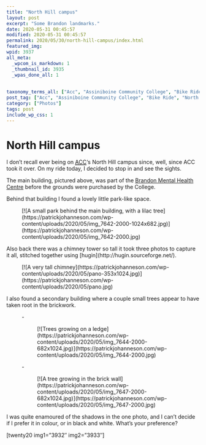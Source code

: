 ```yaml
---
title: "North Hill campus"
layout: post
excerpt: "Some Brandon landmarks."
date: 2020-05-31 00:45:57
modified: 2020-05-31 00:45:57
permalink: 2020/05/30/north-hill-campus/index.html
featured_img: 
wpid: 3937
all_meta: 
  _wpcom_is_markdown: 1
  _thumbnail_id: 3935
  _wpas_done_all: 1
  
  
taxonomy_terms_all: ["Acc", "Assiniboine Community College", "Bike Ride", "North Hill", "Photography", "Photos"]
post_tag: ["Acc", "Assiniboine Community College", "Bike Ride", "North Hill", "Photography"]
category: ["Photos"]
tags: post
include_wp_css: 1
---
```


# North Hill campus

I don’t recall ever being on <abbr title="Assiniboine Community College">[ACC](https://assiniboine.net/)</abbr>‘s North Hill campus since, well, since ACC took it over. On my ride today, I decided to stop in and see the sights.

The main building, pictured above, was part of the [Brandon Mental Health Centre](http://www.mhs.mb.ca/docs/sites/brandonmentalhealthcentre.shtml) before the grounds were purchased by the College.

Behind that building I found a lovely little park-like space.

<figure class="wp-block-image size-large">[![A small park behind the main building, with a lilac tree](https://patrickjohanneson.com/wp-content/uploads/2020/05/img_7642-2000-1024x682.jpg)](https://patrickjohanneson.com/wp-content/uploads/2020/05/img_7642-2000.jpg)</figure>Also back there was a chimney tower so tall it took three photos to capture it all, stitched together using [hugin](http://hugin.sourceforge.net/).

<figure class="wp-block-image size-large">[![A very tall chimney](https://patrickjohanneson.com/wp-content/uploads/2020/05/pano-353x1024.jpg)](https://patrickjohanneson.com/wp-content/uploads/2020/05/pano.jpg)</figure>I also found a secondary building where a couple small trees appear to have taken root in the brickwork.

<figure class="is-layout-flex wp-block-gallery-50 wp-block-gallery columns-2 is-cropped">- <figure>[![Trees growing on a ledge](https://patrickjohanneson.com/wp-content/uploads/2020/05/img_7644-2000-682x1024.jpg)](https://patrickjohanneson.com/wp-content/uploads/2020/05/img_7644-2000.jpg)</figure>
- <figure>[![A tree growing in the brick wall](https://patrickjohanneson.com/wp-content/uploads/2020/05/img_7647-2000-682x1024.jpg)](https://patrickjohanneson.com/wp-content/uploads/2020/05/img_7647-2000.jpg)</figure>

</figure>I was quite enamoured of the shadows in the one photo, and I can’t decide if I prefer it in colour, or in black and white. What’s your preference?

\[twenty20 img1=”3932″ img2=”3933″\]